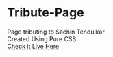 # Tribute-Page

Page tributing to Sachin Tendulkar.
<br />
Created Using Pure CSS.<br />
[Check it Live Here](https://codepen.io/imsatyam2111/full/ymzBro)
